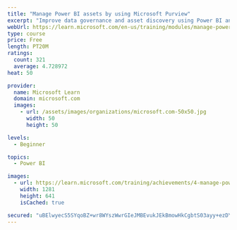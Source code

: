 ```yaml
---
title: "Manage Power BI assets by using Microsoft Purview"
excerpt: "Improve data governance and asset discovery using Power BI and Microsoft Purview integration."
webUrl: https://learn.microsoft.com/en-us/training/modules/manage-power-bi-artifacts-use-microsoft-purview/
type: course
price: Free
length: PT20M
ratings:
  count: 321
  average: 4.728972
heat: 50

provider:
  name: Microsoft Learn
  domain: microsoft.com
  images:
    - url: /assets/images/organizations/microsoft.com-50x50.jpg
      width: 50
      height: 50

levels:
  - Beginner

topics:
  - Power BI

images:
  - url: https://learn.microsoft.com/training/achievements/4-manage-power-bi-artifacts-by-using-azure-purview-social.png
    width: 1281
    height: 641
    isCached: true

secured: "uBElwyecS5SYqoBZ+wr8WYszWwrGIeJMBEvukJEkBmowHkCgbtS03ayy+ezDYFoQvLAoy/6zRosRLuRQSB9W0u6j7y0mlPsTgHyyOhlmSaI3+93Gz2zlLOqE092wnySJ4yd396dUpVD1zr3OHGXRpGXD78odFQYb49+e25kg/LOCjcfoK36Bn3JOQquY4MQkkD6YdSshjGaIB07U0C+aQFduNTcSNMk14vy4ugZMUY5NI0qU9syy5q/7WUvtHuwHovTpER8jSWP9TeUeonNcAFSOzkUuEJoFeE+ApDx7HI5V9KRA7xFZNbF7Z28jq8vTic4hTYcmnbc/976v+5DxYAZFDmHg+NzjwqW5FcpyXTyu26U5uCU0qmdixsynK/F9TFBGBz7MgOO88LpcrWhHuXxXCm23F32yewjYCaP1FLM=;8HO1cCRnMn+33D4fer+uDA=="
---
```


